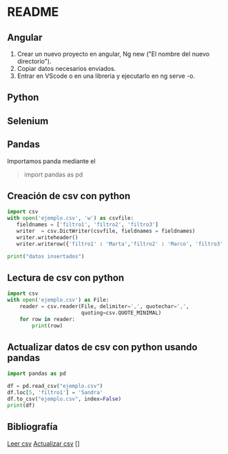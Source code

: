 # README

## Angular

 1. Crear un nuevo proyecto en angular, Ng new ("El nombre del nuevo directorio").
 2. Copiar datos necesarios enviados.
 3. Entrar en VScode o en una libreria y ejecutarlo en ng serve -o.

## Python

## Selenium

## Pandas
Importamos panda mediante el 
>import pandas as pd

## Creación de csv con python
```python
import csv 
with open('ejemplo.csv', 'w') as csvfile:
   fieldnames = ['filtro1', 'filtro2', 'filtro3']
   writer  = csv.DictWriter(csvfile, fieldnames = fieldnames)
   writer.writeheader()
   writer.writerow({'filtro1' : 'Marta','filtro2' : 'Marco', 'filtro3' : 'Marso'})

print("datos insertados")
```

## Lectura de csv con python
```python
import csv
with open('ejemplo.csv') as File:
    reader = csv.reader(File, delimiter=',', quotechar=',',
                        quoting=csv.QUOTE_MINIMAL)
    for row in reader:
        print(row)
```

## Actualizar datos de csv con python usando pandas

```python
import pandas as pd 

df = pd.read_csv("ejemplo.csv") 
df.loc[5, 'filtro1'] = 'Sandra'
df.to_csv("ejemplo.csv", index=False) 
print(df)
```



## Bibliografía
[Leer csv](https://pharos.sh/leer-y-escribir-archivos-csv-en-python-con-pandas/)
[Actualizar csv](https://es.acervolima.com/actualizar-el-valor-de-la-columna-de-csv-en-python/)
[]

